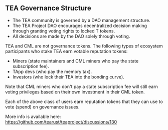 ## TEA Governance Structure 
- The TEA community is governed by a DAO management structure. 
- The TEA Project DAO encourages decentralized decision making through granting voting rights to locked T tokens. 
- All decisions are made by the DAO solely through voting. 

TEA and CML are not governance tokens. The following types of ecosystem participants who stake TEA earn votable reputation tokens:

- Miners (state maintainers and CML miners who pay the state subscription fee).
- TApp devs (who pay the memory tax).
- Investors (who lock their TEA into the bonding curve).

Note that CML miners who don't pay a state subscription fee will still earn voting privileges based on their own investment in their CML token.

Each of the above class of users earn reputation tokens that they can use to vote (spend) on governance issues.

More info is available here: https://github.com/tearust/teaproject/discussions/130
